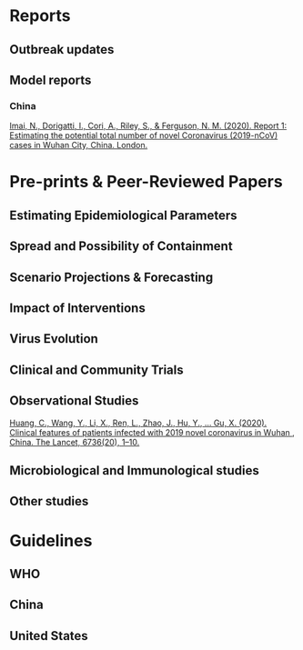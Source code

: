 # Reports
## Outbreak updates

## Model reports
### China
[Imai, N., Dorigatti, I., Cori, A., Riley, S., & Ferguson, N. M. (2020). Report 1: Estimating the potential total number of novel Coronavirus (2019-nCoV) cases in Wuhan City, China. London.](https://github.com/midas-network/2019-ncov/blob/master/Documents/reports/model_reports/china/2019-nCoV-outbreak-report-17-01-2020.pdf) 


# Pre-prints & Peer-Reviewed Papers
## Estimating Epidemiological Parameters

## Spread and Possibility of Containment

## Scenario Projections & Forecasting

## Impact of Interventions

## Virus Evolution

## Clinical and Community Trials

## Observational Studies
[Huang, C., Wang, Y., Li, X., Ren, L., Zhao, J., Hu, Y., … Gu, X. (2020). Clinical features of patients infected with 2019 novel coronavirus in Wuhan , China. The Lancet, 6736(20), 1–10.](https://doi.org/10.1016/S0140-6736(20)30183-5)



## Microbiological and Immunological studies

## Other studies


# Guidelines
## WHO
## China
## United States


